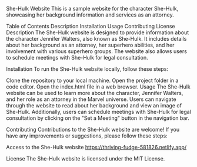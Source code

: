 She-Hulk Website
This is a sample website for the character She-Hulk, showcasing her background information and services as an attorney.

Table of Contents
Description
Installation
Usage
Contributing
License
Description
The She-Hulk website is designed to provide information about the character Jennifer Walters, also known as She-Hulk. It includes details about her background as an attorney, her superhero abilities, and her involvement with various superhero groups. The website also allows users to schedule meetings with She-Hulk for legal consultation.

Installation
To run the She-Hulk website locally, follow these steps:

Clone the repository to your local machine.
Open the project folder in a code editor.
Open the index.html file in a web browser.
Usage
The She-Hulk website can be used to learn more about the character, Jennifer Walters, and her role as an attorney in the Marvel universe. Users can navigate through the website to read about her background and view an image of She-Hulk. Additionally, users can schedule meetings with She-Hulk for legal consultation by clicking on the "Set a Meeting" button in the navigation bar.

Contributing
Contributions to the She-Hulk website are welcome! If you have any improvements or suggestions, please follow these steps:

Access to the She-Hulk website
https://thriving-fudge-581826.netlify.app/

License
The She-Hulk website is licensed under the MIT License.